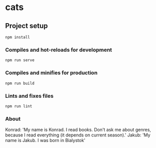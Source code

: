 # cats

## Project setup
```
npm install
```

### Compiles and hot-reloads for development
```
npm run serve
```

### Compiles and minifies for production
```
npm run build
```

### Lints and fixes files
```
npm run lint
```

### About
Konrad: 'My name is Konrad. I read books. Don't ask me about genres, because I read everything (it depends on current season).' 
Jakub: 'My name is Jakub. I was born in Bialystok'
